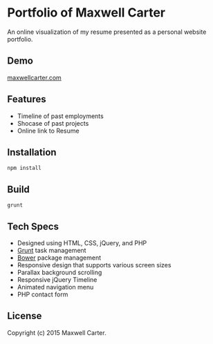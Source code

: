 # Portfolio of Maxwell Carter

An online visualization of my resume presented as a personal website portfolio.

## Demo

[maxwellcarter.com](http://maxwellcarter.com)

## Features

* Timeline of past employments
* Shocase of past projects
* Online link to Resume


## Installation

```
npm install
```

## Build

```
grunt
```

## Tech Specs

* Designed using HTML, CSS, jQuery, and PHP
* [Grunt](http://gruntjs.com/) task management 
* [Bower](http://bower.io/) package management
* Responsive design that supports various screen sizes
* Parallax background scrolling
* Responsive jQuery Timeline
* Animated navigation menu
* PHP contact form

## License 

Copyright (c) 2015 Maxwell Carter.